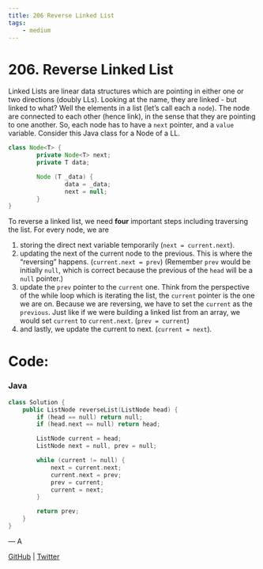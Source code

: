 ```yaml
---
title: 206 Reverse Linked List
tags:
    - medium
---
```



# 206. Reverse Linked List

Linked Lists are linear data structures which are pointing in either one or two directions (doubly LLs). Looking at the name, they are linked - but linked to what? Well the elements in a list (let’s call each a `node`). The node are connected to each other (hence link), in the sense that they are pointing to one another. So, each node has to have a `next` pointer, and a `value` variable. Consider this Java class for a Node of a LL.

```java
class Node<T> {
		private Node<T> next;
		private T data;

		Node (T _data) {
				data = _data;
				next = null;
		}
}
```

To reverse a linked list, we need **four** important steps including traversing the list. For every node, we are 

1. storing the direct next variable temporarily (`next = current.next`).
2. updating the next of the current node to the previous. This is where the “reversing” happens. (`current.next = prev`) (Remember `prev` would be initially `null`, which is correct because the previous of the `head` will be a `null` pointer.)
3. update the `prev` pointer to the `current` one. Think from the perspective of the while loop which is iterating the list, the `current` pointer is the one we are on. Because we are reversing, we have to set the `current` as the `previous`. Just like if we were building a linked list from an array, we would set `current` to `current.next`. (`prev = current`)
4. and lastly, we update the current to next. (`current = next`).

# Code:

### Java

```cpp
class Solution {
    public ListNode reverseList(ListNode head) {
        if (head == null) return null;
        if (head.next == null) return head;

        ListNode current = head;
        ListNode next = null, prev = null;

        while (current != null) {
            next = current.next;
            current.next = prev;
            prev = current;
            current = next;
        }

        return prev;
    }
}
```

— A

[GitHub](https://github.com/AtharvaKamble) | [Twitter](https://twitter.com/AtharvaKamble07)